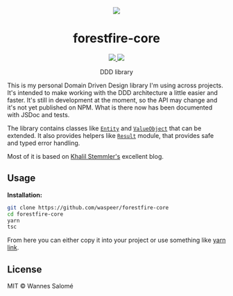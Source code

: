 <div align="center">
  <img src="https://i.postimg.cc/W3m5R6PT/forestfire.png" />
  <h1>forestfire-core</h1>
  <a href="https://www.codacy.com/manual/waspeer/forestfire-core?utm_source=github.com&amp;utm_medium=referral&amp;utm_content=waspeer/forestfire-core" target="_blank">
    <img src="https://img.shields.io/codacy/grade/30b218015c774d23a3bb8a47f1a45e88" />
  </a>
  <a href="https://choosealicense.com/licenses/mit/" target="_blank">
    <img src="https://img.shields.io/github/license/waspeer/forestfire-core" />
  </a>
  <p>DDD library</p>
</div>

This is my personal Domain Driven Design library I'm using across projects. It's intended to make working with the DDD architecture a little easier and faster. It's still in development at the moment, so the API may change and it's not yet published on NPM. What is there now has been documented with JSDoc and tests.

The library contains classes like [`Entity`](src/domain/entity.ts) and [`ValueObject`](src/domain/value-object.ts) that can be extended. It also provides helpers like [`Result`](src/logic/result/result.ts) module, that provides safe and typed error handling.

Most of it is based on [Khalil Stemmler's](https://khalilstemmler.com/) excellent blog.

## Usage

**Installation:**

```bash
git clone https://github.com/waspeer/forestfire-core
cd forestfire-core
yarn
tsc
```

From here you can either copy it into your project or use something like [yarn link](https://classic.yarnpkg.com/en/docs/cli/link/).

## License

MIT © Wannes Salomé
